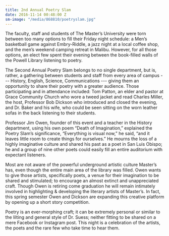 ```yaml
---
title: 2nd Annual Poetry Slam
date: 2016-11-14 00:48:00 Z
sm-image: "/media/868810/poetryslam.jpg"
---
```


The faculty, staff and students of The Master’s University were torn between too many options to fill their Friday night schedule: a Men’s basketball game against Embry-Riddle, a jazz night at a local coffee shop, and the men’s weekend camping retreat in Malibu. However, for all those options, an elect few spent their evening between the book-filled walls of the Powell Library listening to poetry.

The Second Annual Poetry Slam belongs to no single department, but is, rather, a gathering between students and staff from every area of campus --- History, English, Science, Communications --- giving them an opportunity to share their poetry with a greater audience. Those participating and in attendance included: Tom Patton, an elder and pastor at Grace Community Church who wore a tweed jacket and read Charles Miller, the host, Professor Bob Dickson who introduced and closed the evening, and Dr. Baker and his wife, who could be seen sitting on the worn leather sofas in the back listening to their students.

Professor Jim Owen, founder of this event and a teacher in the History department, using his own poem “Death of Imagination,” explained the Poetry Slam’s significance, “Everything is visual now,” he said, “and it leaves little room to create things for ourselves.” He mourns the loss of a highly imaginative culture and shared his past as a poet in San Luis Obispo; he and a group of nine other poets could easily fill an entire auditorium with expectant listeners.

Most are not aware of the powerful underground artistic culture Master’s has, even though the entire main area of the library was filled. Owen wants to give those artists, specifically poets, a venue for their imagination to be shared and stimulated; to encourage an almost extinct and unappreciated craft. Though Owen is retiring come graduation he will remain intimately involved in highlighting & developing the literary artists of Master’s. In fact, this spring semester Owen and Dickson are expanding this creative platform by opening up a short story competition.

Poetry is an ever-morphing craft; it can be extremely personal or similar to the lilting and general style of Dr. Suess; neither fitting to be shared on a mere Facebook or Instagram post. This night is a celebration of the artists, the poets and the rare few who take time to hear them.
